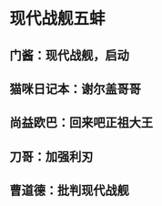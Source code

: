 # 现代战舰五蚌

## 门酱：现代战舰，启动

<BiliBili bvid="BV1yX4y1h7Yy" />

## 猫咪日记本：谢尔盖哥哥

<BiliBili bvid="BV1bX4y1p7mq" />

## 尚益欧巴：回来吧正祖大王

<VidStack
  src="/syob.mp4"
  poster=""
/>

## 刀哥：加强利刃

<BiliBili bvid="BV1vK4y1q74p" />

## 曹道德：批判现代战舰

<VidStack
  src="/cdd.webm"
  poster=""
/>